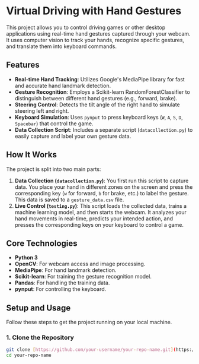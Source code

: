 # Virtual Driving with Hand Gestures

This project allows you to control driving games or other desktop applications using real-time hand gestures captured through your webcam. It uses computer vision to track your hands, recognize specific gestures, and translate them into keyboard commands.

## Features

* **Real-time Hand Tracking**: Utilizes Google's MediaPipe library for fast and accurate hand landmark detection.
* **Gesture Recognition**: Employs a Scikit-learn RandomForestClassifier to distinguish between different hand gestures (e.g., forward, brake).
* **Steering Control**: Detects the tilt angle of the right hand to simulate steering left and right.
* **Keyboard Simulation**: Uses `pynput` to press keyboard keys (`W`, `A`, `S`, `D`, `Spacebar`) that control the game.
* **Data Collection Script**: Includes a separate script (`datacollection.py`) to easily capture and label your own gesture data.

## How It Works

The project is split into two main parts:

1.  **Data Collection (`datacollection.py`)**: You first run this script to capture data. You place your hand in different zones on the screen and press the corresponding key (`w` for forward, `b` for brake, etc.) to label the gesture. This data is saved to a `gesture_data.csv` file.
2.  **Live Control (`testing.py`)**: This script loads the collected data, trains a machine learning model, and then starts the webcam. It analyzes your hand movements in real-time, predicts your intended action, and presses the corresponding keys on your keyboard to control a game.

## Core Technologies

* **Python 3**
* **OpenCV**: For webcam access and image processing.
* **MediaPipe**: For hand landmark detection.
* **Scikit-learn**: For training the gesture recognition model.
* **Pandas**: For handling the training data.
* **pynput**: For controlling the keyboard.

## Setup and Usage

Follow these steps to get the project running on your local machine.

### 1. Clone the Repository
```bash
git clone [https://github.com/your-username/your-repo-name.git](https://github.com/your-username/your-repo-name.git)
cd your-repo-name
